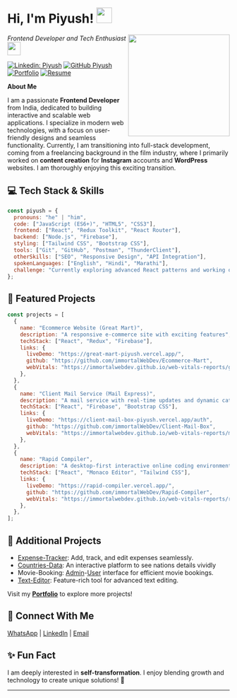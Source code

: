 # Hi, I'm Piyush! <img src="https://media0.giphy.com/media/eNAsjO55tPbgaor7ma/giphy.gif?cid=6c09b9520xrtc3u0zk574kj6fokty3nmbx7xhaj966m9hskt&ep=v1_stickers_search&rid=giphy.gif&ct=s" width="35">

<img align='right' src="https://media.giphy.com/media/jRf5fsn8G6YaogAWxn/giphy.gif" width="230" style="vertical-align: middle">

<em>Frontend Developer and Tech Enthusiast <img src="https://media4.giphy.com/media/2Ygy0khwewLgMSYM0t/giphy.gif?cid=6c09b952i0ugkq21gv7xu5zcnmscmfvcyq8hmzglqg7vlmxf&ep=v1_internal_gif_by_id&rid=giphy.gif&ct=s" width="30" style="vertical-align: middle"></em>

[![Linkedin: Piyush](https://img.shields.io/badge/-Piyush-blue?style=flat-square&logo=Linkedin&logoColor=white&link=https://www.linkedin.com/in/immortalwebdev/)](https://www.linkedin.com/in/immortalwebdev/)
[![GitHub Piyush](https://img.shields.io/badge/GitHub-immortalWebDev-black?style=flat-square&logo=github)](https://github.com/immortalWebDev)
[![Portfolio](https://img.shields.io/badge/Portfolio-visit-green)](https://web-portfolio-piyush.vercel.app/)
[![Resume](https://img.shields.io/badge/Resume-View-orange)](https://www.snapit.tech/pgbadgujar007/5w3jtzcp1e)

**About Me**

I am a passionate <strong>Frontend Developer</strong> from India, dedicated to building interactive and scalable web applications. I specialize in modern web technologies, with a focus on user-friendly designs and seamless functionality. Currently, I am transitioning into full-stack development, coming from a freelancing background in the film industry, where I primarily worked on <strong>content creation</strong> for <strong>Instagram</strong> accounts and <strong>WordPress</strong> websites. I am thoroughly enjoying this exciting transition.

## 💻 Tech Stack & Skills

```javascript
const piyush = {
  pronouns: "he" | "him",
  code: ["JavaScript (ES6+)", "HTML5", "CSS3"],
  frontend: ["React", "Redux Toolkit", "React Router"],
  backend: ["Node.js", "Firebase"],
  styling: ["Tailwind CSS", "Bootstrap CSS"],
  tools: ["Git", "GitHub", "Postman", "ThunderClient"],
  otherSkills: ["SEO", "Responsive Design", "API Integration"],
  spokenLanguages: ["English", "Hindi", "Marathi"],
  challenge: "Currently exploring advanced React patterns and working on full-stack projects!",
};
```

## 🌟 Featured Projects

```javascript
const projects = [
  {
    name: "Ecommerce Website (Great Mart)",
    description: "A responsive e-commerce site with exciting features",
    techStack: ["React", "Redux", "Firebase"],
    links: {
      liveDemo: "https://great-mart-piyush.vercel.app/",
      github: "https://github.com/immortalWebDev/Ecommerce-Mart",
      webVitals: "https://immortalwebdev.github.io/web-vitals-reports/greatMart/greatMart.html",
    },
  },
  {
    name: "Client Mail Service (Mail Express)",
    description: "A mail service with real-time updates and dynamic categorization.",
    techStack: ["React", "Firebase", "Bootstrap CSS"],
    links: {
      liveDemo: "https://client-mail-box-piyush.vercel.app/auth",
      github: "https://github.com/immortalWebDev/Client-Mail-Box",
      webVitals: "https://immortalwebdev.github.io/web-vitals-reports/mailExpress/mailExpress.html",
    },
  },
  {
    name: "Rapid Compiler",
    description: "A desktop-first interactive online coding environment.",
    techStack: ["React", "Monaco Editor", "Tailwind CSS"],
    links: {
      liveDemo: "https://rapid-compiler.vercel.app/",
      github: "https://github.com/immortalWebDev/Rapid-Compiler",
      webVitals: "https://immortalwebdev.github.io/web-vitals-reports/rapidCompiler/rapidCompiler.html",
    },
  },
];
```

## 📂 Additional Projects

- [Expense-Tracker](https://expense-tracker-piyush.vercel.app/signup): Add, track, and edit expenses seamlessly.
- [Countries-Data](https://countries-data-piyush.vercel.app/): An interactive platform to see nations details vividly
- Movie-Booking: [Admin](https://movie-admin-piyush.vercel.app/)-[User](https://movie-user-piyush.vercel.app/) interface for efficient movie bookings.
- [Text-Editor](https://text-master-piyush-immortalwebdevs-projects.vercel.app/): Feature-rich tool for advanced text editing.

Visit my **[Portfolio](https://web-portfolio-piyush.vercel.app/)** to explore more projects!

## 🔗 Connect With Me

[WhatsApp](https://api.whatsapp.com/send/?phone=7774835449&text&type=phone_number&app_absent=0) | [LinkedIn](https://www.linkedin.com/in/immortalwebdev/) | [Email](mailto:pgbadgujar007@gmail.com)

## ✨ Fun Fact

I am deeply interested in **self-transformation**. I enjoy blending growth and technology to create unique solutions! 🌟

---
